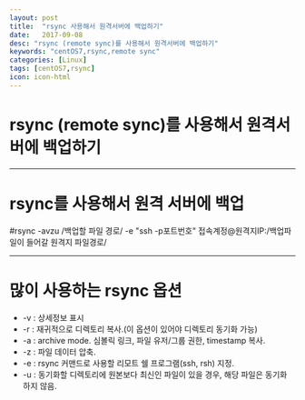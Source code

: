 ```yaml
---
layout: post
title:  "rsync 사용해서 원격서버에 백업하기"
date:   2017-09-08
desc: "rsync (remote sync)를 사용해서 원격서버에 백업하기"
keywords: "centOS7,rsync,remote sync"
categories: [Linux]
tags: [centOS7,rsync]
icon: icon-html
---
```


**rsync (remote sync)를 사용해서 원격서버에 백업하기**
=============================================================================

---

rsync를 사용해서 원격 서버에 백업
=================================

\#rsync -avzu /백업할 파일 경로/ -e "ssh -p포트번호" 접속계정@원격지IP:/백업파일이 들어갈 원격지 파일경로/

---

많이 사용하는 rsync 옵션
========================

-	-v : 상세정보 표시
-	-r : 재귀적으로 디렉토리 복사.(이 옵션이 있어야 디렉토리 동기화 가능)
-	-a : archive mode. 심볼릭 링크, 파일 유저/그룹 권한, timestamp 복사.
-	-z : 파일 데이터 압축.
-	-e : rsync 커맨드로 사용할 리모트 쉘 프로그램(ssh, rsh) 지정.
-	-u : 동기화할 디렉토리에 원본보다 최신인 파일이 있을 경우, 해당 파일은 동기화 하지 않음.
